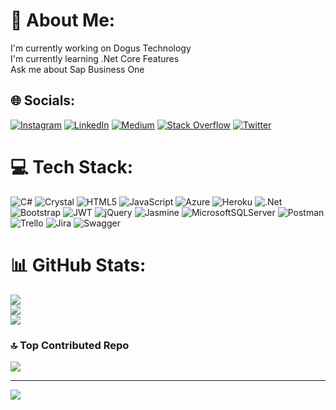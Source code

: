 # 💫 About Me:
I'm currently working on Dogus Technology<br>I'm currently learning .Net Core Features<br>Ask me about Sap Business One


## 🌐 Socials:
[![Instagram](https://img.shields.io/badge/Instagram-%23E4405F.svg?logo=Instagram&logoColor=white)](https://instagram.com/umityavuz53/) [![LinkedIn](https://img.shields.io/badge/LinkedIn-%230077B5.svg?logo=linkedin&logoColor=white)](/https://www.linkedin.com/in/umityavuz53/) [![Medium](https://img.shields.io/badge/Medium-12100E?logo=medium&logoColor=white)](https://medium.com/@umityavuz) [![Stack Overflow](https://img.shields.io/badge/-Stackoverflow-FE7A16?logo=stack-overflow&logoColor=white)](https://stackoverflow.com/users/9054915) [![Twitter](https://img.shields.io/badge/Twitter-%231DA1F2.svg?logo=Twitter&logoColor=white)](https://twitter.com/umtyavuz53) 

# 💻 Tech Stack:
![C#](https://img.shields.io/badge/c%23-%23239120.svg?style=plastic&logo=c-sharp&logoColor=white) ![Crystal](https://img.shields.io/badge/crystal-%23000000.svg?style=plastic&logo=crystal&logoColor=white) ![HTML5](https://img.shields.io/badge/html5-%23E34F26.svg?style=plastic&logo=html5&logoColor=white) ![JavaScript](https://img.shields.io/badge/javascript-%23323330.svg?style=plastic&logo=javascript&logoColor=%23F7DF1E) ![Azure](https://img.shields.io/badge/azure-%230072C6.svg?style=plastic&logo=azure-devops&logoColor=white) ![Heroku](https://img.shields.io/badge/heroku-%23430098.svg?style=plastic&logo=heroku&logoColor=white) ![.Net](https://img.shields.io/badge/.NET-5C2D91?style=plastic&logo=.net&logoColor=white) ![Bootstrap](https://img.shields.io/badge/bootstrap-%23563D7C.svg?style=plastic&logo=bootstrap&logoColor=white) ![JWT](https://img.shields.io/badge/JWT-black?style=plastic&logo=JSON%20web%20tokens) ![jQuery](https://img.shields.io/badge/jquery-%230769AD.svg?style=plastic&logo=jquery&logoColor=white) ![Jasmine](https://img.shields.io/badge/jasmine-%238A4182.svg?style=plastic&logo=jasmine&logoColor=white) ![MicrosoftSQLServer](https://img.shields.io/badge/Microsoft%20SQL%20Sever-CC2927?style=plastic&logo=microsoft%20sql%20server&logoColor=white) ![Postman](https://img.shields.io/badge/Postman-FF6C37?style=plastic&logo=postman&logoColor=white) ![Trello](https://img.shields.io/badge/Trello-%23026AA7.svg?style=plastic&logo=Trello&logoColor=white) ![Jira](https://img.shields.io/badge/jira-%230A0FFF.svg?style=plastic&logo=jira&logoColor=white) ![Swagger](https://img.shields.io/badge/-Swagger-%23Clojure?style=plastic&logo=swagger&logoColor=white)
# 📊 GitHub Stats:
![](https://github-readme-stats.vercel.app/api?username=umityavuz53&theme=dark&hide_border=false&include_all_commits=true&count_private=true)<br/>
![](https://github-readme-streak-stats.herokuapp.com/?user=umityavuz53&theme=dark&hide_border=false)<br/>
![](https://github-readme-stats.vercel.app/api/top-langs/?username=umityavuz53&theme=dark&hide_border=false&include_all_commits=true&count_private=true&layout=compact)

### 🔝 Top Contributed Repo
![](https://github-contributor-stats.vercel.app/api?username=umityavuz53&limit=5&theme=matrix&combine_all_yearly_contributions=true)

---
[![](https://visitcount.itsvg.in/api?id=umityavuz53&icon=5&color=1)](https://visitcount.itsvg.in)

<!-- Proudly created with GPRM ( https://gprm.itsvg.in ) -->
